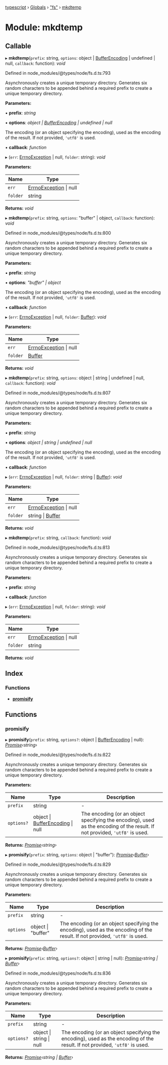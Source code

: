 [typescript](../README.md) › [Globals](../globals.md) › ["fs"](_fs_.md) › [mkdtemp](_fs_.mkdtemp.md)

# Module: mkdtemp

## Callable

▸ **mkdtemp**(`prefix`: string, `options`: object | [BufferEncoding](../globals.md#bufferencoding) | undefined | null, `callback`: function): *void*

Defined in node_modules/@types/node/fs.d.ts:793

Asynchronously creates a unique temporary directory.
Generates six random characters to be appended behind a required prefix to create a unique temporary directory.

**Parameters:**

▪ **prefix**: *string*

▪ **options**: *object | [BufferEncoding](../globals.md#bufferencoding) | undefined | null*

The encoding (or an object specifying the encoding), used as the encoding of the result. If not provided, `'utf8'` is used.

▪ **callback**: *function*

▸ (`err`: [ErrnoException](../interfaces/nodejs.errnoexception.md) | null, `folder`: string): *void*

**Parameters:**

Name | Type |
------ | ------ |
`err` | [ErrnoException](../interfaces/nodejs.errnoexception.md) &#124; null |
`folder` | string |

**Returns:** *void*

▸ **mkdtemp**(`prefix`: string, `options`: "buffer" | object, `callback`: function): *void*

Defined in node_modules/@types/node/fs.d.ts:800

Asynchronously creates a unique temporary directory.
Generates six random characters to be appended behind a required prefix to create a unique temporary directory.

**Parameters:**

▪ **prefix**: *string*

▪ **options**: *"buffer" | object*

The encoding (or an object specifying the encoding), used as the encoding of the result. If not provided, `'utf8'` is used.

▪ **callback**: *function*

▸ (`err`: [ErrnoException](../interfaces/nodejs.errnoexception.md) | null, `folder`: [Buffer](../classes/buffer.md)): *void*

**Parameters:**

Name | Type |
------ | ------ |
`err` | [ErrnoException](../interfaces/nodejs.errnoexception.md) &#124; null |
`folder` | [Buffer](../classes/buffer.md) |

**Returns:** *void*

▸ **mkdtemp**(`prefix`: string, `options`: object | string | undefined | null, `callback`: function): *void*

Defined in node_modules/@types/node/fs.d.ts:807

Asynchronously creates a unique temporary directory.
Generates six random characters to be appended behind a required prefix to create a unique temporary directory.

**Parameters:**

▪ **prefix**: *string*

▪ **options**: *object | string | undefined | null*

The encoding (or an object specifying the encoding), used as the encoding of the result. If not provided, `'utf8'` is used.

▪ **callback**: *function*

▸ (`err`: [ErrnoException](../interfaces/nodejs.errnoexception.md) | null, `folder`: string | [Buffer](../classes/buffer.md)): *void*

**Parameters:**

Name | Type |
------ | ------ |
`err` | [ErrnoException](../interfaces/nodejs.errnoexception.md) &#124; null |
`folder` | string &#124; [Buffer](../classes/buffer.md) |

**Returns:** *void*

▸ **mkdtemp**(`prefix`: string, `callback`: function): *void*

Defined in node_modules/@types/node/fs.d.ts:813

Asynchronously creates a unique temporary directory.
Generates six random characters to be appended behind a required prefix to create a unique temporary directory.

**Parameters:**

▪ **prefix**: *string*

▪ **callback**: *function*

▸ (`err`: [ErrnoException](../interfaces/nodejs.errnoexception.md) | null, `folder`: string): *void*

**Parameters:**

Name | Type |
------ | ------ |
`err` | [ErrnoException](../interfaces/nodejs.errnoexception.md) &#124; null |
`folder` | string |

**Returns:** *void*

## Index

### Functions

* [__promisify__](_fs_.mkdtemp.md#__promisify__)

## Functions

###  __promisify__

▸ **__promisify__**(`prefix`: string, `options?`: object | [BufferEncoding](../globals.md#bufferencoding) | null): *[Promise](../interfaces/promise.md)‹string›*

Defined in node_modules/@types/node/fs.d.ts:822

Asynchronously creates a unique temporary directory.
Generates six random characters to be appended behind a required prefix to create a unique temporary directory.

**Parameters:**

Name | Type | Description |
------ | ------ | ------ |
`prefix` | string | - |
`options?` | object &#124; [BufferEncoding](../globals.md#bufferencoding) &#124; null | The encoding (or an object specifying the encoding), used as the encoding of the result. If not provided, `'utf8'` is used.  |

**Returns:** *[Promise](../interfaces/promise.md)‹string›*

▸ **__promisify__**(`prefix`: string, `options`: object | "buffer"): *[Promise](../interfaces/promise.md)‹[Buffer](../classes/buffer.md)›*

Defined in node_modules/@types/node/fs.d.ts:829

Asynchronously creates a unique temporary directory.
Generates six random characters to be appended behind a required prefix to create a unique temporary directory.

**Parameters:**

Name | Type | Description |
------ | ------ | ------ |
`prefix` | string | - |
`options` | object &#124; "buffer" | The encoding (or an object specifying the encoding), used as the encoding of the result. If not provided, `'utf8'` is used.  |

**Returns:** *[Promise](../interfaces/promise.md)‹[Buffer](../classes/buffer.md)›*

▸ **__promisify__**(`prefix`: string, `options?`: object | string | null): *[Promise](../interfaces/promise.md)‹string | [Buffer](../classes/buffer.md)›*

Defined in node_modules/@types/node/fs.d.ts:836

Asynchronously creates a unique temporary directory.
Generates six random characters to be appended behind a required prefix to create a unique temporary directory.

**Parameters:**

Name | Type | Description |
------ | ------ | ------ |
`prefix` | string | - |
`options?` | object &#124; string &#124; null | The encoding (or an object specifying the encoding), used as the encoding of the result. If not provided, `'utf8'` is used.  |

**Returns:** *[Promise](../interfaces/promise.md)‹string | [Buffer](../classes/buffer.md)›*
